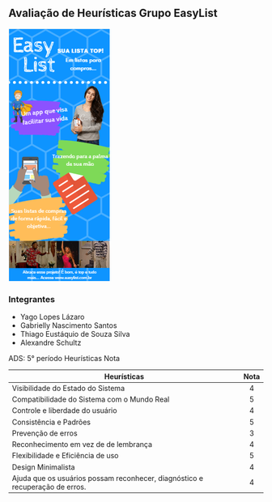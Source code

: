 ## Avaliação de Heurísticas Grupo EasyList

![EasyList](./.github/easyfim.png)

### Integrantes

- Yago Lopes Lázaro
- Gabrielly Nascimento Santos
- Thiago Eustáquio de Souza Silva
- Alexandre Schultz

ADS: 5° período
Heurísticas Nota

| Heurísticas                                                                  | Nota |
| ---------------------------------------------------------------------------- | :--: |
| Visibilidade do Estado do Sistema                                            |  4   |
| Compatibilidade do Sistema com o Mundo Real                                  |  5   |
| Controle e liberdade do usuário                                              |  4   |
| Consistência e Padrões                                                       |  5   |
| Prevenção de erros                                                           |  3   |
| Reconhecimento em vez de de lembrança                                        |  4   |
| Flexibilidade e Eficiência de uso                                            |  5   |
| Design Minimalista                                                           |  4   |
| Ajuda que os usuários possam reconhecer, diagnóstico e recuperação de erros. |  4   |
